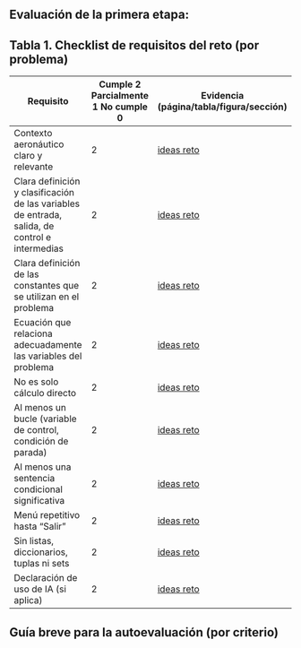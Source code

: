 ## Evaluación de la primera etapa:

## Tabla 1. Checklist de requisitos del reto (por problema)

| Requisito | Cumple           2 Parcialmente  1 No cumple     0 | Evidencia (página/tabla/figura/sección) |
| --- | --- | --- |
| Contexto aeronáutico claro y relevante                                                          | 2 | [ideas reto](/reto/ideas_reto.md) |
| Clara definición y clasificación de las variables de entrada, salida, de control e intermedias  | 2 | [ideas reto](/reto/ideas_reto.md) |
| Clara definición de las constantes que se utilizan en el problema                               | 2 | [ideas reto](/reto/ideas_reto.md) |
| Ecuación que relaciona adecuadamente las variables del problema                                 | 2 | [ideas reto](/reto/ideas_reto.md) |
| No es solo cálculo directo                                                                      | 2 | [ideas reto](/reto/ideas_reto.md) |
| Al menos un bucle (variable de control, condición de parada)                                    | 2 | [ideas reto](/reto/ideas_reto.md) |
| Al menos una sentencia condicional significativa                                                | 2 | [ideas reto](/reto/ideas_reto.md) |
| Menú repetitivo hasta “Salir”                                                                   | 2 | [ideas reto](/reto/ideas_reto.md) |
| Sin listas, diccionarios, tuplas ni sets                                                        | 2 | [ideas reto](/reto/ideas_reto.md) |
| Declaración de uso de IA (si aplica)                                                            | 2 | [ideas reto](/reto/ideas_reto.md) |

## Guía breve para la autoevaluación (por criterio)